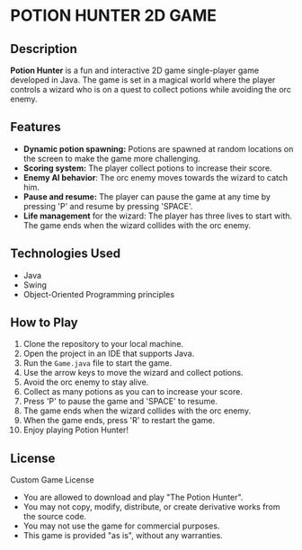 # POTION HUNTER 2D GAME

## Description

**Potion Hunter** is a fun and interactive 2D game single-player game developed in Java. The game is set in a magical world where the player controls a wizard who is on a quest to collect potions while avoiding the orc enemy. 

## Features
- **Dynamic potion spawning:** Potions are spawned at random locations on the screen to make the game more challenging.
- **Scoring system:** The player collect potions to increase their score.
- **Enemy AI behavior**: The orc enemy moves towards the wizard to catch him.
- **Pause and resume:** The player can pause the game at any time by pressing 'P' and resume by pressing 'SPACE'.
- **Life management** for the wizard: The player has three lives to start with. The game ends when the wizard collides with the orc enemy.


## Technologies Used
- Java
- Swing
- Object-Oriented Programming principles

## How to Play
1. Clone the repository to your local machine.
2. Open the project in an IDE that supports Java.
3. Run the `Game.java` file to start the game.
4. Use the arrow keys to move the wizard and collect potions.
5. Avoid the orc enemy to stay alive.
6. Collect as many potions as you can to increase your score.
7. Press 'P' to pause the game and 'SPACE' to resume.
8. The game ends when the wizard collides with the orc enemy.
9. When the game ends, press 'R' to restart the game.
10. Enjoy playing Potion Hunter!

## License
Custom Game License
- You are allowed to download and play "The Potion Hunter".
- You may not copy, modify, distribute, or create derivative works from the source code.
- You may not use the game for commercial purposes.
- This game is provided "as is", without any warranties.
